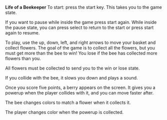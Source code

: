 **Life of a Beekeeper**
To start: press the start key. This takes you to the game state.

If you want to pause while inside the game press start again.
While inside the pause state, you can press select to return to the start or press start again to resume.

To play, use the up, down, left, and right arrows to move your basket and collect flowers. The goal of the game is to collect all the flowers, but you must get more than the bee to win! You lose if the bee has collected more flowers than you.

All flowers must be collected to send you to the win or lose state.

If you collide with the bee, it slows you down and plays a sound.

Once you score five points, a berry appears on the screen. It gives you a powerup when the player collides with it, and you can move faster after.

The bee changes colors to match a flower when it collects it.

The player changes color when the powerup is collected.